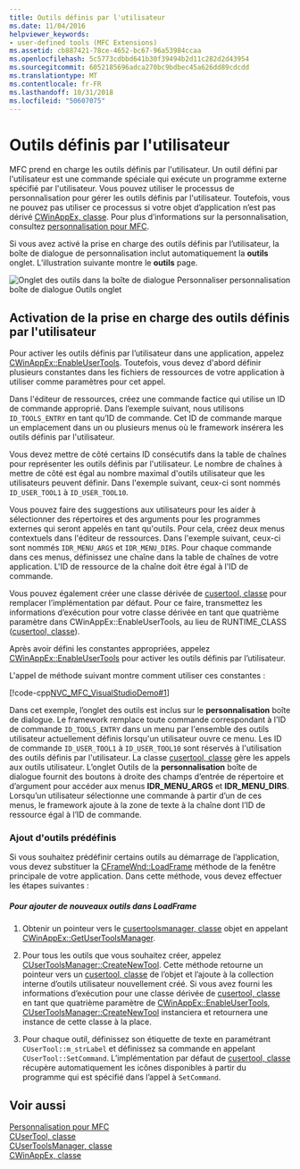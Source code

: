 ```yaml
---
title: Outils définis par l'utilisateur
ms.date: 11/04/2016
helpviewer_keywords:
- user-defined tools (MFC Extensions)
ms.assetid: cb887421-78ce-4652-bc67-96a53984ccaa
ms.openlocfilehash: 5c5773cdbbd641b30f39494b2d11c282d2d43954
ms.sourcegitcommit: 6052185696adca270bc9bdbec45a626dd89cdcdd
ms.translationtype: MT
ms.contentlocale: fr-FR
ms.lasthandoff: 10/31/2018
ms.locfileid: "50607075"
---
```

# <a name="user-defined-tools"></a>Outils définis par l'utilisateur

MFC prend en charge les outils définis par l'utilisateur. Un outil défini par l'utilisateur est une commande spéciale qui exécute un programme externe spécifié par l'utilisateur. Vous pouvez utiliser le processus de personnalisation pour gérer les outils définis par l'utilisateur. Toutefois, vous ne pouvez pas utiliser ce processus si votre objet d’application n’est pas dérivé [CWinAppEx, classe](../mfc/reference/cwinappex-class.md). Pour plus d’informations sur la personnalisation, consultez [personnalisation pour MFC](../mfc/customization-for-mfc.md).

Si vous avez activé la prise en charge des outils définis par l’utilisateur, la boîte de dialogue de personnalisation inclut automatiquement la **outils** onglet. L’illustration suivante montre le **outils** page.

![Onglet des outils dans la boîte de dialogue Personnaliser](../mfc/media/custdialogboxtoolstab.png "custdialogboxtoolstab") personnalisation boîte de dialogue Outils onglet

## <a name="enabling-user-defined-tools-support"></a>Activation de la prise en charge des outils définis par l'utilisateur

Pour activer les outils définis par l’utilisateur dans une application, appelez [CWinAppEx::EnableUserTools](../mfc/reference/cwinappex-class.md#enableusertools). Toutefois, vous devez d'abord définir plusieurs constantes dans les fichiers de ressources de votre application à utiliser comme paramètres pour cet appel.

Dans l'éditeur de ressources, créez une commande factice qui utilise un ID de commande approprié. Dans l’exemple suivant, nous utilisons `ID_TOOLS_ENTRY` en tant qu’ID de commande. Cet ID de commande marque un emplacement dans un ou plusieurs menus où le framework insérera les outils définis par l'utilisateur.

Vous devez mettre de côté certains ID consécutifs dans la table de chaînes pour représenter les outils définis par l'utilisateur. Le nombre de chaînes à mettre de côté est égal au nombre maximal d'outils utilisateur que les utilisateurs peuvent définir. Dans l'exemple suivant, ceux-ci sont nommés `ID_USER_TOOL1` à `ID_USER_TOOL10`.

Vous pouvez faire des suggestions aux utilisateurs pour les aider à sélectionner des répertoires et des arguments pour les programmes externes qui seront appelés en tant qu'outils. Pour cela, créez deux menus contextuels dans l'éditeur de ressources. Dans l'exemple suivant, ceux-ci sont nommés `IDR_MENU_ARGS` et `IDR_MENU_DIRS`. Pour chaque commande dans ces menus, définissez une chaîne dans la table de chaînes de votre application. L'ID de ressource de la chaîne doit être égal à l'ID de commande.

Vous pouvez également créer une classe dérivée de [cusertool, classe](../mfc/reference/cusertool-class.md) pour remplacer l’implémentation par défaut. Pour ce faire, transmettez les informations d’exécution pour votre classe dérivée en tant que quatrième paramètre dans CWinAppEx::EnableUserTools, au lieu de RUNTIME_CLASS ([cusertool, classe](../mfc/reference/cusertool-class.md)).

Après avoir défini les constantes appropriées, appelez [CWinAppEx::EnableUserTools](../mfc/reference/cwinappex-class.md#enableusertools) pour activer les outils définis par l’utilisateur.

L'appel de méthode suivant montre comment utiliser ces constantes :

[!code-cpp[NVC_MFC_VisualStudioDemo#1](../mfc/codesnippet/cpp/user-defined-tools_1.cpp)]

Dans cet exemple, l’onglet des outils est inclus sur le **personnalisation** boîte de dialogue. Le framework remplace toute commande correspondant à l'ID de commande `ID_TOOLS_ENTRY` dans un menu par l'ensemble des outils utilisateur actuellement définis lorsqu'un utilisateur ouvre ce menu. Les ID de commande `ID_USER_TOOL1` à `ID_USER_TOOL10` sont réservés à l'utilisation des outils définis par l'utilisateur. La classe [cusertool, classe](../mfc/reference/cusertool-class.md) gère les appels aux outils utilisateur. L’onglet Outils de la **personnalisation** boîte de dialogue fournit des boutons à droite des champs d’entrée de répertoire et d’argument pour accéder aux menus **IDR_MENU_ARGS** et **IDR_MENU_DIRS**. Lorsqu’un utilisateur sélectionne une commande à partir d’un de ces menus, le framework ajoute à la zone de texte à la chaîne dont l’ID de ressource égal à l’ID de commande.

### <a name="including-predefined-tools"></a>Ajout d'outils prédéfinis

Si vous souhaitez prédéfinir certains outils au démarrage de l’application, vous devez substituer la [CFrameWnd::LoadFrame](../mfc/reference/cframewnd-class.md#loadframe) méthode de la fenêtre principale de votre application. Dans cette méthode, vous devez effectuer les étapes suivantes :

##### <a name="to-add-new-tools-in-loadframe"></a>Pour ajouter de nouveaux outils dans LoadFrame

1. Obtenir un pointeur vers le [cusertoolsmanager, classe](../mfc/reference/cusertoolsmanager-class.md) objet en appelant [CWinAppEx::GetUserToolsManager](../mfc/reference/cwinappex-class.md#getusertoolsmanager).

1. Pour tous les outils que vous souhaitez créer, appelez [CUserToolsManager::CreateNewTool](../mfc/reference/cusertoolsmanager-class.md#createnewtool). Cette méthode retourne un pointeur vers un [cusertool, classe](../mfc/reference/cusertool-class.md) de l’objet et l’ajoute à la collection interne d’outils utilisateur nouvellement créé. Si vous avez fourni les informations d’exécution pour une classe dérivée de [cusertool, classe](../mfc/reference/cusertool-class.md) en tant que quatrième paramètre de [CWinAppEx::EnableUserTools](../mfc/reference/cwinappex-class.md#enableusertools), [CUserToolsManager::CreateNewTool](../mfc/reference/cusertoolsmanager-class.md#createnewtool) instanciera et retournera une instance de cette classe à la place.

1. Pour chaque outil, définissez son étiquette de texte en paramétrant `CUserTool::m_strLabel` et définissez sa commande en appelant `CUserTool::SetCommand`. L’implémentation par défaut de [cusertool, classe](../mfc/reference/cusertool-class.md) récupère automatiquement les icônes disponibles à partir du programme qui est spécifié dans l’appel à `SetCommand`.

## <a name="see-also"></a>Voir aussi

[Personnalisation pour MFC](../mfc/customization-for-mfc.md)<br/>
[CUserTool, classe](../mfc/reference/cusertool-class.md)<br/>
[CUserToolsManager, classe](../mfc/reference/cusertoolsmanager-class.md)<br/>
[CWinAppEx, classe](../mfc/reference/cwinappex-class.md)

